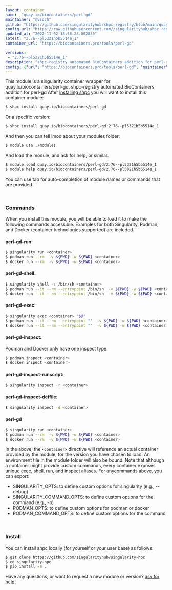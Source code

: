```yaml
---
layout: container
name:  "quay.io/biocontainers/perl-gd"
maintainer: "@vsoch"
github: "https://github.com/singularityhub/shpc-registry/blob/main/quay.io/biocontainers/perl-gd/container.yaml"
config_url: "https://raw.githubusercontent.com//singularityhub/shpc-registry/main/quay.io/biocontainers/perl-gd/container.yaml"
updated_at: "2022-11-02 18:56:23.002839"
latest: "2.76--pl5321h5b5514e_1"
container_url: "https://biocontainers.pro/tools/perl-gd"

versions:
 - "2.76--pl5321h5b5514e_1"
description: "shpc-registry automated BioContainers addition for perl-gd"
config: {"url": "https://biocontainers.pro/tools/perl-gd", "maintainer": "@vsoch", "description": "shpc-registry automated BioContainers addition for perl-gd", "latest": {"2.76--pl5321h5b5514e_1": "sha256:df5dae5c943b410f5b62a61ef67bcab6b4358f2fbafef8381b816a00e7276a3e"}, "tags": {"2.76--pl5321h5b5514e_1": "sha256:df5dae5c943b410f5b62a61ef67bcab6b4358f2fbafef8381b816a00e7276a3e"}, "docker": "quay.io/biocontainers/perl-gd"}
---
```


This module is a singularity container wrapper for quay.io/biocontainers/perl-gd.
shpc-registry automated BioContainers addition for perl-gd
After [installing shpc](#install) you will want to install this container module:


```bash
$ shpc install quay.io/biocontainers/perl-gd
```

Or a specific version:

```bash
$ shpc install quay.io/biocontainers/perl-gd:2.76--pl5321h5b5514e_1
```

And then you can tell lmod about your modules folder:

```bash
$ module use ./modules
```

And load the module, and ask for help, or similar.

```bash
$ module load quay.io/biocontainers/perl-gd/2.76--pl5321h5b5514e_1
$ module help quay.io/biocontainers/perl-gd/2.76--pl5321h5b5514e_1
```

You can use tab for auto-completion of module names or commands that are provided.

<br>

### Commands

When you install this module, you will be able to load it to make the following commands accessible.
Examples for both Singularity, Podman, and Docker (container technologies supported) are included.

#### perl-gd-run:

```bash
$ singularity run <container>
$ podman run --rm  -v ${PWD} -w ${PWD} <container>
$ docker run --rm  -v ${PWD} -w ${PWD} <container>
```

#### perl-gd-shell:

```bash
$ singularity shell -s /bin/sh <container>
$ podman run --it --rm --entrypoint /bin/sh  -v ${PWD} -w ${PWD} <container>
$ docker run --it --rm --entrypoint /bin/sh  -v ${PWD} -w ${PWD} <container>
```

#### perl-gd-exec:

```bash
$ singularity exec <container> "$@"
$ podman run --it --rm --entrypoint ""  -v ${PWD} -w ${PWD} <container> "$@"
$ docker run --it --rm --entrypoint ""  -v ${PWD} -w ${PWD} <container> "$@"
```

#### perl-gd-inspect:

Podman and Docker only have one inspect type.

```bash
$ podman inspect <container>
$ docker inspect <container>
```

#### perl-gd-inspect-runscript:

```bash
$ singularity inspect -r <container>
```

#### perl-gd-inspect-deffile:

```bash
$ singularity inspect -d <container>
```



#### perl-gd

```bash
$ singularity run <container>
$ podman run --rm  -v ${PWD} -w ${PWD} <container>
$ docker run --rm  -v ${PWD} -w ${PWD} <container>
```


In the above, the `<container>` directive will reference an actual container provided
by the module, for the version you have chosen to load. An environment file in the
module folder will also be bound. Note that although a container
might provide custom commands, every container exposes unique exec, shell, run, and
inspect aliases. For anycommands above, you can export:

 - SINGULARITY_OPTS: to define custom options for singularity (e.g., --debug)
 - SINGULARITY_COMMAND_OPTS: to define custom options for the command (e.g., -b)
 - PODMAN_OPTS: to define custom options for podman or docker
 - PODMAN_COMMAND_OPTS: to define custom options for the command

<br>

### Install

You can install shpc locally (for yourself or your user base) as follows:

```bash
$ git clone https://github.com/singularityhub/singularity-hpc
$ cd singularity-hpc
$ pip install -e .
```

Have any questions, or want to request a new module or version? [ask for help!](https://github.com/singularityhub/singularity-hpc/issues)